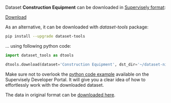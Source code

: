 Dataset **Construction Equipment** can be downloaded in [Supervisely format](https://developer.supervisely.com/api-references/supervisely-annotation-json-format):

 [Download](https://assets.supervisely.com/remote/eyJsaW5rIjogImZzOi8vYXNzZXRzLzI4MzFfQ29uc3RydWN0aW9uIEVxdWlwbWVudC8yMjY5XzI4MzFfQ29uc3RydWN0aW9uIEVxdWlwbWVudC50YXIiLCAic2lnIjogImczdE9Yc3FPb29wM0IvSUxDMFh2YjdUMWs1VEhHa3dTUFV3WmpYM2hhbzQ9In0=)

As an alternative, it can be downloaded with *dataset-tools* package:
``` bash
pip install --upgrade dataset-tools
```

... using following python code:
``` python
import dataset_tools as dtools

dtools.download(dataset='Construction Equipment', dst_dir='~/dataset-ninja/')
```
Make sure not to overlook the [python code example](https://developer.supervisely.com/getting-started/python-sdk-tutorials/iterate-over-a-local-project) available on the Supervisely Developer Portal. It will give you a clear idea of how to effortlessly work with the downloaded dataset.

The data in original format can be [downloaded here](https://www.kaggle.com/datasets/kartaviychert/arh-df).